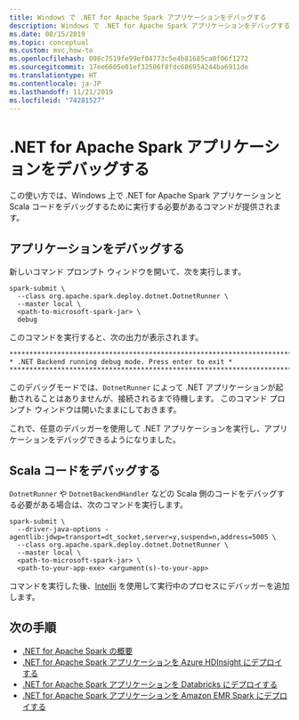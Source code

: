 ```yaml
---
title: Windows で .NET for Apache Spark アプリケーションをデバッグする
description: Windows で .NET for Apache Spark アプリケーションをデバッグする方法について学習します。
ms.date: 08/15/2019
ms.topic: conceptual
ms.custom: mvc,how-to
ms.openlocfilehash: 098c7519fe99ef04773c5e4b81685ca0f06f1272
ms.sourcegitcommit: 17ee6605e01ef32506f8fdc686954244ba6911de
ms.translationtype: HT
ms.contentlocale: ja-JP
ms.lasthandoff: 11/21/2019
ms.locfileid: "74281527"
---
```

# <a name="debug-a-net-for-apache-spark-application"></a>.NET for Apache Spark アプリケーションをデバッグする

この使い方では、Windows 上で .NET for Apache Spark アプリケーションと Scala コードをデバッグするために実行する必要があるコマンドが提供されます。

## <a name="debug-your-application"></a>アプリケーションをデバッグする

新しいコマンド プロンプト ウィンドウを開いて、次を実行します。

```shell
spark-submit \
  --class org.apache.spark.deploy.dotnet.DotnetRunner \
  --master local \
  <path-to-microsoft-spark-jar> \
  debug
```

このコマンドを実行すると、次の出力が表示されます。

```console
***********************************************************************
* .NET Backend running debug mode. Press enter to exit *
***********************************************************************
```

このデバッグモードでは、`DotnetRunner` によって .NET アプリケーションが起動されることはありませんが、接続されるまで待機します。 このコマンド プロンプト ウィンドウは開いたままにしておきます。

これで、任意のデバッガーを使用して .NET アプリケーションを実行し、アプリケーションをデバッグできるようになりました。

## <a name="debug-scala-code"></a>Scala コードをデバッグする

`DotnetRunner` や `DotnetBackendHandler` などの Scala 側のコードをデバッグする必要がある場合は、次のコマンドを実行します。

```shell
spark-submit \
  --driver-java-options -agentlib:jdwp=transport=dt_socket,server=y,suspend=n,address=5005 \
  --class org.apache.spark.deploy.dotnet.DotnetRunner \
  --master local \
  <path-to-microsoft-spark-jar> \
  <path-to-your-app-exe> <argument(s)-to-your-app>
```

コマンドを実行した後、[Intellij](https://www.jetbrains.com/help/idea/attaching-to-local-process.html) を使用して実行中のプロセスにデバッガーを追加します。

## <a name="next-steps"></a>次の手順

* [.NET for Apache Spark の概要](../tutorials/get-started.md)
* [.NET for Apache Spark アプリケーションを Azure HDInsight にデプロイする](../tutorials/hdinsight-deployment.md)
* [.NET for Apache Spark アプリケーションを Databricks にデプロイする](../tutorials/databricks-deployment.md)
* [.NET for Apache Spark アプリケーションを Amazon EMR Spark にデプロイする](../tutorials/amazon-emr-spark-deployment.md)
